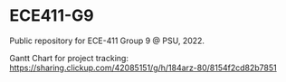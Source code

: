 # ECE411-G9
Public repository for ECE-411 Group 9 @ PSU, 2022.

Gantt Chart for project tracking: https://sharing.clickup.com/42085151/g/h/184arz-80/8154f2cd82b7851
